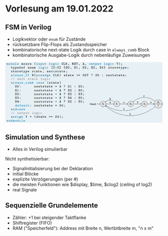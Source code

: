 # Vorlesung am 19.01.2022
## FSM in Verilog
- Logikvektor oder `enum` für Zustände
- rücksetzbare Flip-Flops als Zustandsspeicher
- kombinatorische next-state Logik durch case in `always_comb` Block
- kombinatorische Ausgabe-Logik durch nebenläufige Zuweisungen

![](./26.01.2022/moore.png)


## Simulation und Synthese
- Alles in Verilog simulierbar

Nicht synthetisierbar:
- Signalinitialisierung bei der Deklaration
- initial Blöcke
- explizite Verzögerungen (per #)
- die meisten Funktionen wie $display, $time, $clog2 (ceiling of log2)
- real Signale


## Sequenzielle Grundelemente
- Zähler: +1 bei steigender Taktflanke
- Shiftregister (FIFO)
- RAM ("Speicherfeld"): Address mit Breite n, Wertbitbreite m, "n x m" 


